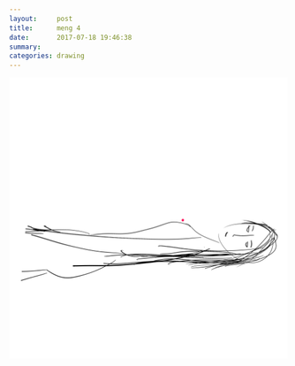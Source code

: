```yaml
---
layout:     post
title:      meng 4
date:       2017-07-18 19:46:38
summary:    
categories: drawing
---
```

![meng 4](/images/diary/meng-4.png "dreamt about you")
